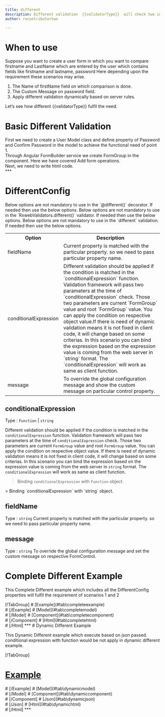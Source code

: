 ```yaml
---
title: different 
description: Different validation  {{validatorType}}  will check two inputs whether they are different or not. It is just opposite of compare decorator.
author: rxcontributortwo

---
```

# When to use
Suppose you want to create a user form in which you want to compare firstname and LastName which are entered by the user which contains fields like firstname and lastname, password Here depending upon the requirement these scenarios may arise.

<ol>
    <li>The Name of firstName field on which comparison is done.</li>
    <li>The Custom Message on password field.</li>
    <data-scope scope="['decorator','validator']">
    <li>Apply different validation dynamically based on server rules.</li>
    </data-scope>
</ol>

Let’s see how different  {{validatorType}}  fulfil the need.

# Basic Different Validation
<data-scope scope="['decorator','template-driven']">
First we need to create a User Model class and define property of Password and Confirm Password in the model to achieve the functional need of point 1.
<div component="app-code" key="different-add-model"></div> 
</data-scope>
Through Angular FormBuilder service we create FormGroup in the component.
Here we have covered Add form operations. 

<div component="app-code" key="different-add-component"></div> 
Next, we need to write html code.
<div component="app-code" key="different-add-html"></div> 
<div component="app-example-runner" ref-component="app-different-add"></div>
***

# DifferentConfig
<data-scope scope="['decorator']">
Below options are not mandatory to use in the `@different()` decorator. If needed then use the below options.
</data-scope>
<data-scope scope="['validator']">
Below options are not mandatory to use in the `RxwebValidators.different()` validator. If needed then use the below options.
</data-scope>
<data-scope scope="['template-driven']">
Below options are not mandatory to use in the `different` validation. If needed then use the below options.
</data-scope>

<table class="table table-bordered table-striped">
<tr><th>Option</th><th>Description</th></tr>
<tr><td><a (click)='scrollTo("#fieldName")' title="fieldName">fieldName</a></td><td>Current property is matched with the particular property. so we need to pass particular property name.</td></tr>
<tr><td><a  (click)='scrollTo("#conditionalExpression")' title="conditionalExpression">conditionalExpression</a></td><td>Different validation should be applied if the condition is matched in the `conditionalExpression` function. Validation framework will pass two parameters at the time of `conditionalExpression` check. Those two parameters are current `FormGroup` value and root `FormGroup` value. You can apply the condition on respective object value.If there is need of dynamic validation means it is not fixed in client code, it will change based on some criterias. In this scenario you can bind the expression based on the expression value is coming from the web server in `string` format. The `conditionalExpression` will work as same as client function.</td></tr>
<tr><td><a  (click)='scrollTo("#message")' title="message">message</a></td><td>To override the global configuration message and show the custom message on particular control property.</td></tr>
</table>

## conditionalExpression 
Type :  `Function`  |  `string` 

Different validation should be applied if the condition is matched in the `conditionalExpression` function. Validation framework will pass two parameters at the time of `conditionalExpression` check. Those two parameters are current `FormGroup` value and root `FormGroup` value. You can apply the condition on respective object value.
If there is need of dynamic validation means it is not fixed in client code, it will change based on some criterias. In this scenario you can bind the expression based on the expression value is coming from the web server in `string` format. The `conditionalExpression` will work as same as client function.

> Binding `conditionalExpression` with `Function` object.
<div component="app-code" key="different-conditionalExpressionExampleFunction-model"></div> 
> Binding `conditionalExpression` with `string` object.
<div component="app-code" key="different-conditionalExpressionExampleString-model"></div> 

<div component="app-example-runner" ref-component="app-different-conditionalExpression" title="different {{validatorType}} with conditionalExpression" key="conditionalExpression"></div>

## fieldName 
Type :  `string` 
Current property is matched with the particular property. so we need to pass particular property name.

<div component="app-code" key="different-fieldNameExample-model"></div> 
<div component="app-example-runner" ref-component="app-different-fieldName" title="different {{validatorType}} with fieldName" key="fieldName"></div>

## message
Type :  `string` 
To override the global configuration message and set the custom message on respective FormControl.

<div component="app-code" key="different-messageExample-model"></div> 
<div component="app-example-runner" ref-component="app-different-message" title="different {{validatorType}} with message" key="message"></div>

# Complete Different Example

This Complete Different example which includes all the DifferentConfig properties will fulfil the requirement of scenarios 1 and 2 

<div component="app-tabs" key="complete"></div>
[!TabGroup]
# [Example](#tab\completeexample)
<div component="app-example-runner" ref-component="app-different-complete"></div>
# [/Example]
<data-scope scope="['decorator','template-driven']">
# [Model](#tab\completemodel)
<div component="app-code" key="different-complete-model"></div> 
# [/Model]
</data-scope>
# [Component](#tab\completecomponent)
<div component="app-code" key="different-complete-component"></div> 
# [/Component]
# [Html](#tab\completehtml)
<div component="app-code" key="different-complete-html"></div> 
# [/Html]
***

<data-scope scope="['decorator','validator']">
# Dynamic Different Example

This Dynamic Different example which execute based on json passed. conditional expression with function would be not apply in dynamic different example. 

<div component="app-tabs" key="dynamic"></div>

[!TabGroup]
# [Example](#tab\dynamicexample)
<div component="app-example-runner" ref-component="app-different-dynamic"></div>
# [/Example]
<data-scope scope="['decorator']">
# [Model](#tab\dynamicmodel)
<div component="app-code" key="different-dynamic-model"></div>
# [/Model]
</data-scope>
# [Component](#tab\dynamiccomponent)
<div component="app-code" key="different-dynamic-component"></div>
# [/Component]
# [Json](#tab\dynamicjson)
<div component="app-code" key="different-dynamic-json"></div>
# [/Json]
# [Html](#tab\dynamichtml)
<div component="app-code" key="different-dynamic-html"></div> 
# [/Html]
***
</data-scope>
